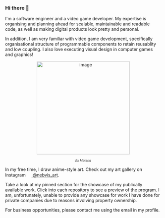 ### Hi there 👋

I'm a software engineer and a video game developer. My expertise is organising and planning ahead for scalable, maintainable and readable code, as well as making digital products look pretty and personal.

In addition, I am very familiar with video game development, specifically organisational structure of programmable components to retain reusablity and low coupling. I also love executing visual design in computer games and graphics!

<p align="center">
  <img src="https://github.com/rui-han-crh/rui-han-crh/assets/15359033/57074f62-89ad-470c-9cea-3fe046747701" alt="image" style="height: 300px;">
</p>
<p align="center" style="font-size: 10px;">
    <em>Ex Materia</em>
</p>

In my free time, I draw anime-style art. Check out my art gallery on Instagram <a href="https://www.instagram.com/nebvis_art/" target="_blank"><img src="https://upload.wikimedia.org/wikipedia/commons/thumb/e/e7/Instagram_logo_2016.svg/1024px-Instagram_logo_2016.svg.png" height="15"/> @nebvis_art</a>.

Take a look at my pinned section for the showcase of my publically available work. Click into each repository to see a preview of the program. I am, unfortunately, unable to provide any showcase for work I have done for private companies due to reasons involving property ownership.

For business opportunities, please contact me using the email in my profile.

<!--
**rui-han-crh/rui-han-crh** is a ✨ _special_ ✨ repository because its `README.md` (this file) appears on your GitHub profile.

Here are some ideas to get you started:

- 🔭 I’m currently working on ...
- 🌱 I’m currently learning ...
- 👯 I’m looking to collaborate on ...
- 🤔 I’m looking for help with ...
- 💬 Ask me about ...
- 📫 How to reach me: ...
- 😄 Pronouns: ...
- ⚡ Fun fact: ...
-->
